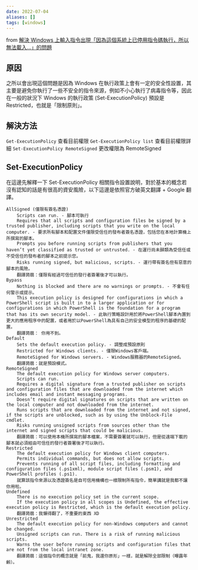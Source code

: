 ```yaml
---
date: 2022-07-04
aliases: []
tags: [windows]
---
```


from [解決 Windows 上輸入指令出現「因為這個系統上已停用指令碼執行，所以無法載入...」的問題 ](https://israynotarray.com/other/20200510/1067127387/)

## 原因

之所以會出現這個問題是因為 Windows 在執行政策上會有一定的安全性設置，其主要是避免你執行了一些不安全的指令來源，例如不小心執行了病毒指令等，因此在一般的狀況下 Windows 的執行政策 (Set-ExecutionPolicy) 預設是 Restricted，也就是「限制原則」。

## 解決方法

`Get-ExecutionPolicy` 查看目前權限
`Get-ExecutionPolicy list` 查看目前權限詳細
`Set-ExecutionPolicy RemoteSigned` 更改權限為 RemoteSigned

## Set-ExecutionPolicy

在這邊先解釋一下 Set-ExecutionPolicy 相關指令設置說明，對於基本的概念若沒有認知的話是有很高的資安風險，以下這邊是依照官方破英文翻譯 + Google 翻譯。

    AllSigned (僅限有簽名憑證)
        Scripts can run. - 腳本可執行
        Requires that all scripts and configuration files be signed by a trusted publisher, including scripts that you write on the local computer. - 要求所有腳本和配置文件僅限受信任的發布者簽名憑證，包括您在本地計算機上所撰寫的腳本。
        Prompts you before running scripts from publishers that you haven’t yet classified as trusted or untrusted. - 在運行尚未歸類為受信任或不受信任的發布者的腳本之前提示您。
        Risks running signed, but malicious, scripts. - 運行帶有簽名但有惡意的腳本的風險。
        翻譯蒟蒻：僅限有經過可信任的發行者簽署後才可以執行。
    Bypass
        Nothing is blocked and there are no warnings or prompts. - 不會有任何警示或提示。
        This execution policy is designed for configurations in which a PowerShell script is built in to a larger application or for configurations in which PowerShell is the foundation for a program that has its own security model. - 此執行策略設計用於將PowerShell腳本內置到更大的應用程序中的配置，或者用於以PowerShell為具有自己的安全模型的程序的基礎的配置。
        翻譯蒟蒻： 你用不到。
    Default
        Sets the default execution policy. - 調整成預設原則
        Restricted for Windows clients. - 僅限Windows客戶端。
        RemoteSigned for Windows servers. - Windows服務器的RemoteSigned。
        翻譯蒟蒻：就是預設模式。
    RemoteSigned
        The default execution policy for Windows server computers.
        Scripts can run.
        Requires a digital signature from a trusted publisher on scripts and configuration files that are downloaded from the internet which includes email and instant messaging programs.
        Doesn’t require digital signatures on scripts that are written on the local computer and not downloaded from the internet.
        Runs scripts that are downloaded from the internet and not signed, if the scripts are unblocked, such as by using the Unblock-File cmdlet.
        Risks running unsigned scripts from sources other than the internet and signed scripts that could be malicious.
        翻譯蒟蒻：可以使用本機所撰寫的腳本檔案，不需要簽署就可以執行，但是從遠端下載的腳本就必須經由可信任的發行者簽署後才可以執行。
    Restricted
        The default execution policy for Windows client computers.
        Permits individual commands, but does not allow scripts.
        Prevents running of all script files, including formatting and configuration files (.ps1xml), module script files (.psm1), and PowerShell profiles (.ps1).
        就算該指令來源以及憑證簽名是自可信用機構也一樣限制所有指令，簡單講就是我都不讓你用啦。
    Undefined
        There is no execution policy set in the current scope.
        If the execution policy in all scopes is Undefined, the effective execution policy is Restricted, which is the default execution policy.
        翻譯蒟蒻：我懶得翻了，不重要的東西 XD
    Unrestricted
        The default execution policy for non-Windows computers and cannot be changed.
        Unsigned scripts can run. There is a risk of running malicious scripts.
        Warns the user before running scripts and configuration files that are not from the local intranet zone.
        翻譯蒟蒻：這個指令的概念就是「前鬼，我還你原形」一樣，就是解除全部限制（曝露年齡）。
